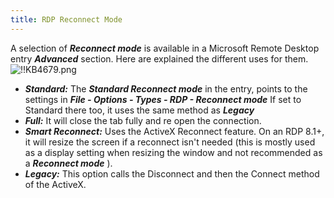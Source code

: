 ```yaml
---
title: RDP Reconnect Mode
---
```

A selection of ***Reconnect mode*** is available in a Microsoft Remote Desktop entry ***Advanced*** section. Here are explained the different uses for them.  
![!!KB4679.png](/img/en/kb/KB4679.png)
* ***Standard:*** The ***Standard Reconnect mode*** in the entry, points to the settings in ***File - Options - Types - RDP - Reconnect mode*** If set to Standard there too, it uses the same method as ***Legacy***
* ***Full:*** It will close the tab fully and re open the connection.
* ***Smart Reconnect:*** Uses the ActiveX Reconnect feature. On an RDP 8.1+, it will resize the screen if a reconnect isn't needed (this is mostly used as a display setting when resizing the window and not recommended as a ***Reconnect mode*** ).
* ***Legacy:*** This option calls the Disconnect and then the Connect method of the ActiveX.

